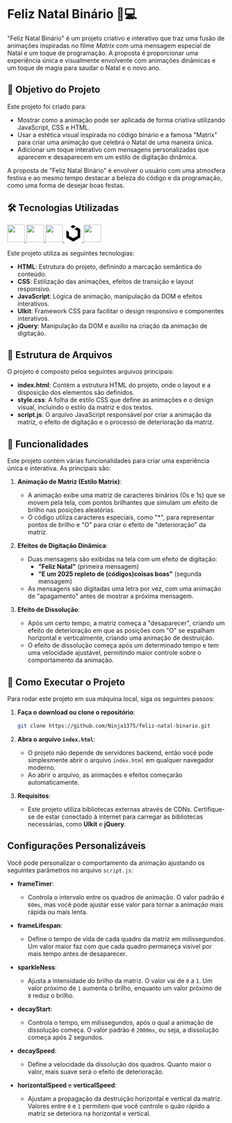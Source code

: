 # Feliz Natal Binário 🎄💻

"Feliz Natal Binário" é um projeto criativo e interativo que traz uma fusão de animações inspiradas no filme *Matrix* com uma mensagem especial de Natal e um toque de programação. A proposta é proporcionar uma experiência única e visualmente envolvente com animações dinâmicas e um toque de magia para saudar o Natal e o novo ano.

## 🎯 Objetivo do Projeto

Este projeto foi criado para:

- Mostrar como a animação pode ser aplicada de forma criativa utilizando JavaScript, CSS e HTML.
- Usar a estética visual inspirada no código binário e a famosa "Matrix" para criar uma animação que celebra o Natal de uma maneira única.
- Adicionar um toque interativo com mensagens personalizadas que aparecem e desaparecem em um estilo de digitação dinâmica.

A proposta de "Feliz Natal Binário" é envolver o usuário com uma atmosfera festiva e ao mesmo tempo destacar a beleza do código e da programação, como uma forma de desejar boas festas.

## 🛠️ Tecnologias Utilizadas

<a href="https://programartudo.blogspot.com/2024/11/html-tudo-o-que-precisa-para-comecar.html" target="_blank"><img loading="lazy" src="https://cdn.jsdelivr.net/gh/devicons/devicon/icons/html5/html5-original.svg" width="40" height="40"/>
</a> <a href="https://programartudo.blogspot.com/2024/11/css-como-dar-estilo-ao-teu-website.html" target="_blank"><img loading="lazy" src="https://cdn.jsdelivr.net/gh/devicons/devicon/icons/css3/css3-original.svg" width="40" height="40"/>
</a> <a href="https://programartudo.blogspot.com/2024/11/javascript-linguagem-dinamica-da-web.html" target="_blank"><img loading="lazy" src="https://cdn.jsdelivr.net/gh/devicons/devicon/icons/javascript/javascript-original.svg" width="40" height="40"/>
</a> <a href="https://getuikit.com/" target="_blank"> <img loading="lazy" src="https://raw.githubusercontent.com/uikit/uikit/772522a0afc623afe363b139954cb2d9f4c4f017/src/images/icons/uikit.svg" width="40" height="40"/>
</a> <a href="https://jquery.com/" target="_blank"> <img loading="lazy" src="https://cdn.jsdelivr.net/gh/devicons/devicon/icons/jquery/jquery-original.svg" width="40" height="40"/>
</a>

Este projeto utiliza as seguintes tecnologias:

- **HTML**: Estrutura do projeto, definindo a marcação semântica do conteúdo.
- **CSS**: Estilização das animações, efeitos de transição e layout responsivo.
- **JavaScript**: Lógica de animação, manipulação da DOM e efeitos interativos.
- **UIkit**: Framework CSS para facilitar o design responsivo e componentes interativos.
- **jQuery**: Manipulação da DOM e auxílio na criação da animação de digitação.

## 📂 Estrutura de Arquivos

O projeto é composto pelos seguintes arquivos principais:

- **index.html**: Contém a estrutura HTML do projeto, onde o layout e a disposição dos elementos são definidos.
- **style.css**: A folha de estilo CSS que define as animações e o design visual, incluindo o estilo da matriz e dos textos.
- **script.js**: O arquivo JavaScript responsável por criar a animação da matriz, o efeito de digitação e o processo de deterioração da matriz.

## 🚀 Funcionalidades

Este projeto contém várias funcionalidades para criar uma experiência única e interativa. As principais são:

1. **Animação de Matriz (Estilo Matrix)**:
   - A animação exibe uma matriz de caracteres binários (0s e 1s) que se movem pela tela, com pontos brilhantes que simulam um efeito de brilho nas posições aleatórias.
   - O código utiliza caracteres especiais, como "*", para representar pontos de brilho e "O" para criar o efeito de "deterioração" da matriz.

2. **Efeitos de Digitação Dinâmica**:
   - Duas mensagens são exibidas na tela com um efeito de digitação:
     - **"Feliz Natal"** (primeira mensagem)
     - **"E um 2025 repleto de (códigos)coisas boas"** (segunda mensagem)
   - As mensagens são digitadas uma letra por vez, com uma animação de "apagamento" antes de mostrar a próxima mensagem.

3. **Efeito de Dissolução**:
   - Após um certo tempo, a matriz começa a "desaparecer", criando um efeito de deterioração em que as posições com "O" se espalham horizontal e verticalmente, criando uma animação de destruição.
   - O efeito de dissolução começa após um determinado tempo e tem uma velocidade ajustável, permitindo maior controle sobre o comportamento da animação.

## 🌟 Como Executar o Projeto

Para rodar este projeto em sua máquina local, siga os seguintes passos:

1. **Faça o download ou clone o repositório**:
   ```bash
   git clone https://github.com/Ninja1375/feliz-natal-binario.git

2. **Abra o arquivo `index.html`**:
   - O projeto não depende de servidores backend, então você pode simplesmente abrir o arquivo `index.html` em qualquer navegador moderno.
   - Ao abrir o arquivo, as animações e efeitos começarão automaticamente.

3. **Requisitos**:
   - Este projeto utiliza bibliotecas externas através de CDNs. Certifique-se de estar conectado à internet para carregar as bibliotecas necessárias, como **UIkit** e **jQuery**.

## Configurações Personalizáveis

Você pode personalizar o comportamento da animação ajustando os seguintes parâmetros no arquivo `script.js`:

- **frameTimer**: 
  - Controla o intervalo entre os quadros de animação. O valor padrão é `60ms`, mas você pode ajustar esse valor para tornar a animação mais rápida ou mais lenta.
  
- **frameLifespan**:
  - Define o tempo de vida de cada quadro da matriz em milissegundos. Um valor maior faz com que cada quadro permaneça visível por mais tempo antes de desaparecer.

- **sparkleNess**:
  - Ajusta a intensidade do brilho da matriz. O valor vai de `0` a `1`. Um valor próximo de `1` aumenta o brilho, enquanto um valor próximo de `0` reduz o brilho.

- **decayStart**:
  - Controla o tempo, em milissegundos, após o qual a animação de dissolução começa. O valor padrão é `2000ms`, ou seja, a dissolução começa após 2 segundos.

- **decaySpeed**:
  - Define a velocidade da dissolução dos quadros. Quanto maior o valor, mais suave será o efeito de deterioração.

- **horizontalSpeed** e **verticalSpeed**:
  - Ajustam a propagação da destruição horizontal e vertical da matriz. Valores entre `0` e `1` permitem que você controle o quão rápido a matriz se deteriora na horizontal e vertical.
